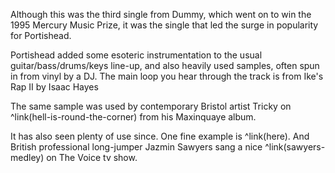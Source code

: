 Although this was the third single from Dummy, which went on to win the 1995 Mercury Music Prize, it was the single that led the surge in popularity for Portishead.

Portishead added some esoteric instrumentation to the usual guitar/bass/drums/keys line-up, and also heavily used samples, often spun in from vinyl by a DJ. The main loop you hear through the track is from Ike's Rap II by Isaac Hayes

The same sample was used by contemporary Bristol artist Tricky on ^link(hell-is-round-the-corner) from his Maxinquaye album.

It has also seen plenty of use since. One fine example is ^link(here). And British professional long-jumper Jazmin Sawyers  sang a nice ^link(sawyers-medley) on The Voice tv show.

